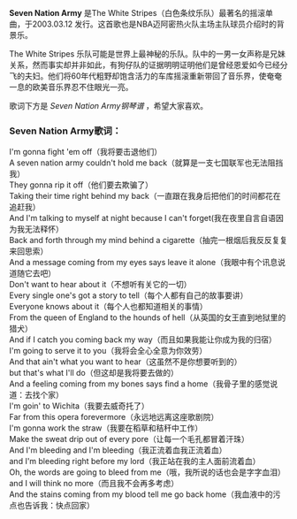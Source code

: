 

**Seven Nation Army** 是The White Stripes（白色条纹乐队）最著名的摇滚单曲，于2003.03.12
发行。这首歌也是NBA迈阿密热火队主场主队球员介绍时的背景乐。

  
The White Stripes
乐队可能是世界上最神秘的乐队。队中的一男一女声称是兄妹关系，然而事实却并非如此，有狗仔队的证据明明证明他们是曾经恩爱如今已经分飞的夫妇。他们将60年代粗野却饱含活力的车库摇滚重新带回了音乐界，使奄奄一息的欧美音乐界忍不住眼光一亮。

  
歌词下方是 _Seven Nation Army钢琴谱_ ，希望大家喜欢。

### Seven Nation Army歌词：

I'm gonna fight 'em off（我将要击退他们）  
A seven nation army couldn't hold me back（就算是一支七国联军也无法阻挡我）  
They gonna rip it off（他们要去欺骗了）  
Taking their time right behind my back（一直跟在我身后把他们的时间都花在追赶我）  
And I'm talking to myself at night because I can't forget(我在夜里自言自语因为我无法释怀）  
Back and forth through my mind behind a cigarette（抽完一根烟后我反反复复来回思索）  
And a message coming from my eyes says leave it alone（我眼中有个讯息说道随它去吧）  
Don't want to hear about it（不想听有关它的一切）  
Every single one's got a story to tell（每个人都有自己的故事要讲）  
Everyone knows about it（每个人也都知道相关的事情）  
From the queen of England to the hounds of hell（从英国的女王直到地狱里的猎犬）  
And if I catch you coming back my way（而且如果我能让你成为我的归宿）  
I'm going to serve it to you（我将会全心全意为你效劳）  
And that ain't what you want to hear（这虽然不是你想要听到的）  
but that's what I'll do（但这却是我将要去做的）  
And a feeling coming from my bones says find a home（我骨子里的感觉说道：去找个家）  
I'm goin' to Wichita（我要去威奇托了）  
Far from this opera forevermore（永远地远离这座歌剧院）  
I'm gonna work the straw（我要在稻草和秸秆中工作）  
Make the sweat drip out of every pore（让每一个毛孔都冒着汗珠）  
And I'm bleeding and I'm bleeding（我正流着血我正流着血）  
and I'm bleeding right before my lord（我正站在我的主人面前流着血）  
Oh, the words are going to bleed from me（哦，我所说的话也会是字字血泪）  
and I will think no more（而且我不会再多考虑）  
And the stains coming from my blood tell me go back home（我血液中的污点也告诉我：快点回家）

